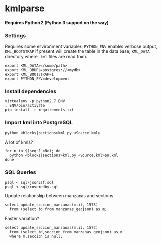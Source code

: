 # kmlparse


#### Requires Python 2 (Python 3 support on the way)

### Settings

Requires some environment variables, `PYTHON_ENV` enables verbose
output, `KML_BOOTSTRAP` if present will create the table in the data
base; `KML_DATA` directory where `.kml` files are read from.


    export KML_DATA=</some/path>
    export KML_DBURL=postgres://<mydb>
    export KML_BOOTSTRAP=1
    export PYTHON_ENV=development


### Install dependencies


    virtualenv -p python2.7 ENV
    . ENV/bin/activate
    pip install -r requirements.txt


### Import kml into PostgreSQL


    python <blocks|sections>kml.py <Source.kml>


A lot of kmls?


    for n in $(seq 1 <N>); do
      python <blocks|sections>kml.py <Source.kml>$n.kml
    done



### SQL Queries


    psql < sql/json2sf.sql
    psql < sql/coveredby.sql


Update relationship between manzanas and sections


    select update_seccion_manzanas(m.id, 1573)
      from (select id from manzanas_geojson) as m;


Faster variation?


    select update_seccion_manzanas(m.id, 1573)
      from (select id,seccion from manzanas_geojson) as m
      where m.seccion is null;




